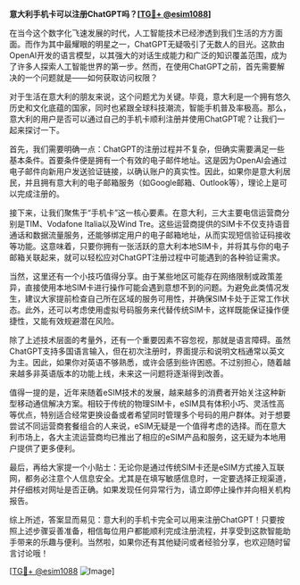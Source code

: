 **意大利手机卡可以注册ChatGPT吗？[[TG💪+ @esim1088](https://t.me/s/esim1088)]**

在当今这个数字化飞速发展的时代，人工智能技术已经渗透到我们生活的方方面面。而作为其中最耀眼的明星之一，ChatGPT无疑吸引了无数人的目光。这款由OpenAI开发的语言模型，以其强大的对话生成能力和广泛的知识覆盖范围，成为了许多人探索人工智能世界的第一步。然而，在使用ChatGPT之前，首先需要解决的一个问题就是——如何获取访问权限？

对于生活在意大利的朋友来说，这个问题尤为关键。毕竟，意大利是一个拥有悠久历史和文化底蕴的国家，同时也紧跟全球科技潮流，智能手机普及率极高。那么，意大利的用户是否可以通过自己的手机卡顺利注册并使用ChatGPT呢？让我们一起来探讨一下。

首先，我们需要明确一点：ChatGPT的注册过程并不复杂，但确实需要满足一些基本条件。首要条件便是拥有一个有效的电子邮件地址。这是因为OpenAI会通过电子邮件向新用户发送验证链接，以确认账户的真实性。因此，如果你是意大利居民，并且拥有意大利的电子邮箱服务（如Google邮箱、Outlook等），理论上是可以完成注册的。

接下来，让我们聚焦于“手机卡”这一核心要素。在意大利，三大主要电信运营商分别是TIM、Vodafone Italia以及Wind Tre。这些运营商提供的SIM卡不仅支持语音通话和数据流量服务，还能够绑定用户的电子邮箱地址，从而实现短信验证码接收等功能。这意味着，只要你拥有一张活跃的意大利本地SIM卡，并将其与你的电子邮箱关联起来，就可以轻松应对ChatGPT注册过程中可能遇到的各种验证需求。

当然，这里还有一个小技巧值得分享。由于某些地区可能存在网络限制或政策差异，直接使用本地SIM卡进行操作可能会遇到意想不到的问题。为避免此类情况发生，建议大家提前检查自己所在区域的服务可用性，并确保SIM卡处于正常工作状态。此外，还可以考虑使用虚拟号码服务来代替传统SIM卡，这样既能保证操作便捷性，又能有效规避潜在风险。

除了上述技术层面的考量外，还有一个重要因素不容忽视，那就是语言障碍。虽然ChatGPT支持多国语言输入，但在初次注册时，界面提示和说明文档通常以英文为主。因此，如果你对英语不够熟悉，或许会感到些许困惑。不过别担心，随着越来越多非英语版本的功能上线，未来这一问题将逐渐得到改善。

值得一提的是，近年来随着eSIM技术的发展，越来越多的消费者开始关注这种新型移动通信解决方案。相较于传统的物理SIM卡，eSIM具有体积小巧、灵活性高等优点，特别适合经常更换设备或者希望同时管理多个号码的用户群体。对于想要尝试不同运营商套餐组合的人来说，eSIM无疑是一个值得考虑的选择。而在意大利市场上，各大主流运营商均已推出了相应的eSIM产品和服务，这无疑为本地用户提供了更多便利。

最后，再给大家提一个小贴士：无论你是通过传统SIM卡还是eSIM方式接入互联网，都务必注意个人信息安全。尤其是在填写敏感信息时，一定要选择正规渠道，并仔细核对网址是否正确。如果发现任何异常行为，请立即停止操作并向相关机构报告。

综上所述，答案显而易见：意大利的手机卡完全可以用来注册ChatGPT！只要按照上述步骤妥善准备，相信每位用户都能顺利完成注册流程，并享受到这款智能助手带来的乐趣与便利。当然啦，如果你还有其他疑问或者经验分享，也欢迎随时留言讨论哦！

[[TG💪+ @esim1088](https://t.me/s/esim1088) ![Image](https://i.postimg.cc/4NQfJmqS/Snipaste-2025-05-13-00-14-12.png)]